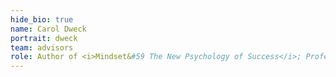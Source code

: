 ```yaml
---
hide_bio: true
name: Carol Dweck
portrait: dweck
team: advisors
role: Author of <i>Mindset&#59 The New Psychology of Success</i>; Professor of Psychology, Stanford University
---
```


